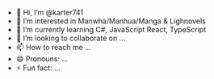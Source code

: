 - 👋 Hi, I’m @karter741
- 👀 I’m interested in Manwha/Manhua/Manga & Lighnovels
- 🌱 I’m currently learning C#, JavaScript React, TypeScript
- 💞️ I’m looking to collaborate on ...
- 📫 How to reach me ...
- 😄 Pronouns: ...
- ⚡ Fun fact: ...

<!---
karter741/karter741 is a ✨ special ✨ repository because its `README.md` (this file) appears on your GitHub profile.
You can click the Preview link to take a look at your changes.
--->
